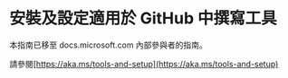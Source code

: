 # <a name="install-and-set-up-tools-for-authoring-in-github"></a>安裝及設定適用於 GitHub 中撰寫工具

本指南已移至 docs.microsoft.com 內部參與者的指南。

請參閱[https://aka.ms/tools-and-setup](https://aka.ms/tools-and-setup)
